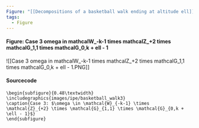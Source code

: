 ```yaml
---
Figure: "[[Decompositions of a basketball walk ending at altitude ell]]"
tags:
  - Figure
---
```

#### Figure: Case 3 omega in mathcalW_-k-1 times mathcalZ_+2 times mathcalG_1,1 times mathcalG_0,k + ell - 1

![[Case 3 omega in mathcalW_-k-1 times mathcalZ_+2 times mathcalG_1,1 times mathcalG_0,k + ell - 1.PNG]]

#### Sourcecode

```
\begin{subfigure}{0.48\textwidth}
\includegraphics{images/ipe/basketball_walk3}
\caption{Case 3: $\omega \in \mathcal{W}_{-k-1} \times \mathcal{Z}_{+2} \times \mathcal{G}_{1,1} \times \mathcal{G}_{0,k + \ell - 1}$}
\end{subfigure}
```